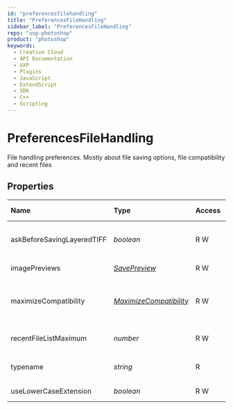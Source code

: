 ```yaml
---
id: "preferencesfilehandling"
title: "PreferencesFileHandling"
sidebar_label: "PreferencesFileHandling"
repo: "uxp-photoshop"
product: "photoshop"
keywords:
  - Creative Cloud
  - API Documentation
  - UXP
  - Plugins
  - JavaScript
  - ExtendScript
  - SDK
  - C++
  - Scripting
---
```


# PreferencesFileHandling

File handling preferences. Mostly about file saving options, file compatibility and recent files

## Properties

| Name | Type | Access | Min Version | Description |
| :------ | :------ | :------ | :------ | :------ |
| askBeforeSavingLayeredTIFF | *boolean* | R W | 24.0 | If true, asks the user to verify layer preservation options when saving a file in TIFF format. |
| imagePreviews | [*SavePreview*](/ps_reference/modules/constants/#savepreview) | R W | 24.0 | The behavior mode to use when saving files |
| maximizeCompatibility | [*MaximizeCompatibility*](/ps_reference/modules/constants/#maximizecompatibility) | R W | 24.0 | The behavior to use to check whether to maximize compatibility when opening Adobe Photoshop (PSD) files. |
| recentFileListMaximum | *number* | R W | 24.0 | The maximum number of items in the recent file list [0,100]. |
| typename | *string* | R | 24.0 | The class name of the referenced object: *&quot;PreferencesFileHandling&quot;*. |
| useLowerCaseExtension | *boolean* | R W | 24.0 | If true, the file extension is lowercase |
